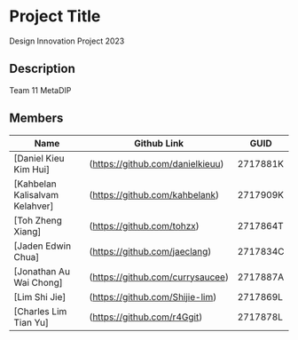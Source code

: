 # Project Title

Design Innovation Project 2023

## Description

Team 11 MetaDIP

## Members

| Name                           | Github Link                      | GUID     |
| ------------------------------ | -------------------------------- | -------- |
| [Daniel Kieu Kim Hui]          | (https://github.com/danielkieuu) | 2717881K |
| [Kahbelan Kalisalvam Kelahver] | (https://github.com/kahbelank)   | 2717909K |
| [Toh Zheng Xiang]              | (https://github.com/tohzx)       | 2717864T |
| [Jaden Edwin Chua]             | (https://github.com/jaeclang)    | 2717834C |
| [Jonathan Au Wai Chong]        | (https://github.com/currysaucee) | 2717887A |
| [Lim Shi Jie]                  | (https://github.com/Shijie-lim)  | 2717869L |
| [Charles Lim Tian Yu]          | (https://github.com/r4Ggit)      | 2717878L |
